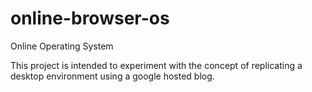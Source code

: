 # online-browser-os
Online Operating System

This project is intended to experiment with the concept of replicating a desktop environment using a google hosted blog.
